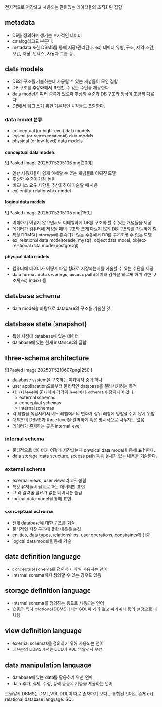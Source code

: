전자적으로 저장되고 사용되는 관련있는 데이터들의 조직화된 집합
## metadata
- DB를 정의하며 생기는 부가적인 데이터
- catalog라고도 부른다.
- metadata 또한 DBMS를 통해 저장/관리된다. 
ex) 데이터 유형, 구조, 제약 조건, 보안, 저장, 인덱스, 사용자 그룹 등..
## data models
- DB의 구조를 기술하는데 사용될 수 있는 개념들이 모인 집합
- DB 구조를 추상화해서 표현할 수 있는 수단을 제공한다.
- data model은 여러 종류가 있으며 추상화 수준과 DB 구조화 방식이 조금씩 다르다.
- DB에서 읽고 쓰기 위한 기본적인 동작들도 포함한다.
### data model 분류
- conceptual (or high-level) data models
- logical (or representational) data models
- physical (or low-level) data models
#### conceptual data models
![[Pasted image 20250115205135.png|200]]
- 일반 사용자들이 쉽게 이해할 수 있는 개념들로 이뤄진 모델
- 추상화 수준이 가장 높음
- 비즈니스 요구 사항을 추상화하여 기술할 때 사용
- ex) entity-relationship-model
#### logical data models
![[Pasted image 20250115205105.png|150]]
- 이해하기 어렵지 않으면서도 디테일하게 DB를 구조화 할 수 있는 개념들을 제공
- 데이터가 컴퓨터에 저장될 때의 구조와 크게 다르지 않게 DB 구조화를 가능하게 함
- 특정 DBMS나 storage에 종속되지 않는 수준에서 DB를 구조화할 수 있는 모델
- ex) relational data model(oracle, mysql), object data model, object-relational data model(postgresql)
#### physical data models
- 컴퓨터에 데이터가 어떻게 파일 형태로 저장되는지를 기술할 수 있는 수단을 제공
- data format, data orderings, access path(데이터 검색을 빠르게 하기 위한 구조체 ex) index) 등
## database schema
- data model을 바탕으로 database의 구조를 기술한 것
## database state (snapshot)
- 특정 시점에 database에 있는 데이터
- database에 있는 현재 instances의 집합
## three-schema architecture
![[Pasted image 20250115210607.png|250]]
- database system을 구축하는 아키텍처 중의 하나
- user appliacation으로부터 물리적인 database를 분리시키려는 목적
- 세가지 level이 존재하며 각각의 level마다 schema가 정의되어 있다.
	- external schemas
	- conceptual schemas
	- internal schemas
- 각 레벨을 독립시켜서 어느 레벨에서의 변화가 상위 레벨에 영향을 주지 않기 위함
- 대부분의 DBMS가 three level을 완벽하게 혹은 명시적으로 나누지는 않음
- 데이터가 존재하는 곳은 internal level
### internal schema
- 물리적으로 데이터가 어떻게 저장되는지 physical data model을 통해 표현한다.
- data storage, data structure, access path 등등 실체가 있는 내용을 기술한다.
### external schema
- external views, user views라고도 불림
- 특정 유저들이 필요로 하는 데이터만 표현
- 그 외 알려줄 필요가 없는 데이터는 숨김
- logical data model을 통해 표현 
### conceptual schema
- 전체 database에 대한 구조를 기술
- 물리적인 저장 구조에 관한 내용은 숨김
- entities, data types, relationships, user operations, constraints에 집중
- logical data model을 통해 기술

## data definition language
- conceptual schema를 정의하기 위해 사용되는 언어
- internal schema까지 정의할 수 있는 경우도 있음
## storage definition language
- internal schema를 정의하는 용도로 사용되는 언어
- 요즘은 특히 relational DBMS에서는 SDL이 거의 없고 파라미터 등의 설정으로 대체됨
## view definition language
- external schemas를 정의하기 위해 사용되는 언어
- 대부분의 DBMS에서는 DDL이 VDL 역할까지 수행
## data manipulation language
- database에 있는 data를 활용하기 위한 언어
- data 추가, 삭제, 수정, 검색 등등의 기능을 제공하는 언어

오늘날의 DBMS는 DML,VDL,DDL이 따로 존재하기 보다는 통합된 언어로 존재
ex) relational database language: SQL